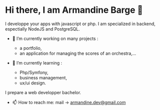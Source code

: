 # Hi there, I am Armandine Barge 👋

I developpe your apps with javascript or php. I am specialized in backend, espectially NodeJS and PostgreSQL.

- 🔭 I’m currently working on many projects :
  - a portfolio,
  - an application for managing the scores of an orchestra,...
  
- 🌱 I’m currently learning :
  - Php/Symfony,
  - business management,
  - ux/ui design.

I prepare a web developper bachelor.

- 📫 How to reach me: mail -> armandine.dev@gmail.com

<!--## Toolbox

![Javascript](icons/javascript.svg)
>


## &#x1f4c8; My GitHub Stats

[![Top Langs](https://github-readme-stats.vercel.app/api/top-langs/?username=Armandine337711&hide=java&langs_count=8&theme=radical&layout=compact)](https://github.com/anuraghazra/github-readme-stats)

[![Catalin's GitHub stats](https://github-readme-stats.vercel.app/api?username=Armandine337711&theme=radical)](https://github.com/anuraghazra/github-readme-stats)

<!--
**Armandine337711/Armandine337711** is a ✨ _special_ ✨ repository because its `README.md` (this file) appears on your GitHub profile.

Here are some ideas to get you started:

- 🔭 I’m currently working on ...
- 🌱 I’m currently learning ...
- 👯 I’m looking to collaborate on ...
- 🤔 I’m looking for help with ...
- 💬 Ask me about ...
- 📫 How to reach me: ...
- 😄 Pronouns: ...
- ⚡ Fun fact: ...
-->
